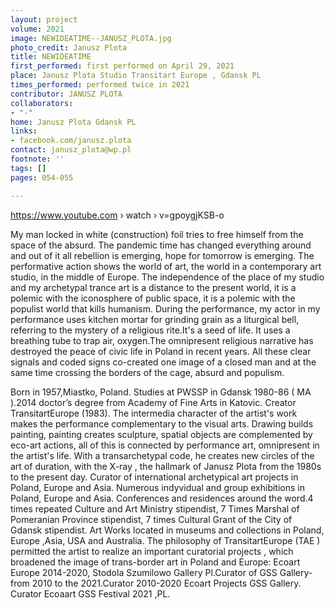 ```yaml
---
layout: project
volume: 2021
image: NEWIDEATIME--JANUSZ_PLOTA.jpg
photo_credit: Janusz Plota
title: NEWIDEATIME
first_performed: first performed on April 29, 2021
place: Janusz Plota Studio Transitart Europe , Gdansk PL
times_performed: performed twice in 2021
contributor: JANUSZ PLOTA
collaborators:
- "-"
home: Janusz Plota Gdansk PL
links:
- facebook.com/janusz.plota
contact: janusz_plota@wp.pl
footnote: ''
tags: []
pages: 054-055

---
```


https://www.youtube.com › watch › v=gpoygjKSB-o


My man locked in white (construction) foil tries to free himself from the space of the absurd. The pandemic time has changed everything around and out of it all rebellion is emerging, hope for tomorrow is emerging. The performative action shows the world of art, the world in a contemporary art studio, in the middle of Europe. The independence of the place of my studio and my archetypal trance art is a distance to the present world, it is a polemic with the iconosphere of public space, it is a polemic with the populist world that kills humanism. During the performance, my actor in my performance uses kitchen mortar for grinding grain as a liturgical bell, referring to the mystery of a religious rite.It's a seed of life. It uses a breathing tube to trap air, oxygen.The omnipresent religious narrative has destroyed the peace of civic life in Poland in recent years. All these clear signals and coded signs co-created one image of a closed man and at the same time crossing the borders of the cage, absurd and populism.

Born in 1957,Miastko, Poland. Studies at PWSSP in Gdansk 1980-86 ( MA ).2014 doctor’s degree from Academy of Fine Arts in Katovic. Creator TransitartEurope (1983). 
The intermedia character of the artist's work makes the performance complementary to the visual arts. Drawing builds painting, painting creates sculpture, spatial objects are complemented by eco-art actions, all of this is connected by performance art, omnipresent in the artist's life. With a transarchetypal code, he creates new circles of the art of duration, with the  X-ray , the hallmark of Janusz Plota from the 1980s to the present day.
Curator of international archetypical art projects in Poland, Europe and Asia. Numerous indyvidual and group exhibitions in Poland, Europe and Asia. Conferences and residences around the word.4 times repeated Culture and Art Ministry stipendist, 7 Times Marshal of Pomeranian Province stipendist, 7 times Cultural Grant of the City of Gdansk stipendist. Art Works located in museums and collections in Poland, Europe ,Asia, USA and Australia. The philosophy of TransitartEurope (TAE ) permitted the artist to realize an important curatorial projects , which broadened the image of trans-border art in Poland and Europe: Ecoart Europe 2014-2020, Stodola Szumilowo Gallery Pl.Curator of GSS Gallery- from 2010 to the 2021.Curator 2010-2020 Ecoart Projects  GSS Gallery. Curator Ecoaart GSS Festival 2021 ,PL.
